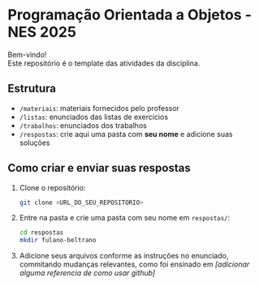 # Programação Orientada a Objetos - NES 2025

Bem-vindo!  
Este repositório é o template das atividades da disciplina.

## Estrutura
- `/materiais`: materiais fornecidos pelo professor
- `/listas`: enunciados das listas de exercícios
- `/trabalhos`: enunciados dos trabalhos
- `/respostas`: crie aqui uma pasta com **seu nome** e adicione suas soluções

## Como criar e enviar suas respostas

1. Clone o repositório:

   ```bash
   git clone <URL_DO_SEU_REPOSITORIO>

2. Entre na pasta e crie uma pasta com seu nome em `respostas/`:

    ```bash
    cd respostas
    mkdir fulano-beltrano

3. Adicione seus arquivos conforme as instruções no enunciado, commitando mudanças relevantes, como foi ensinado em _[adicionar alguma referencia de como usar github]_

